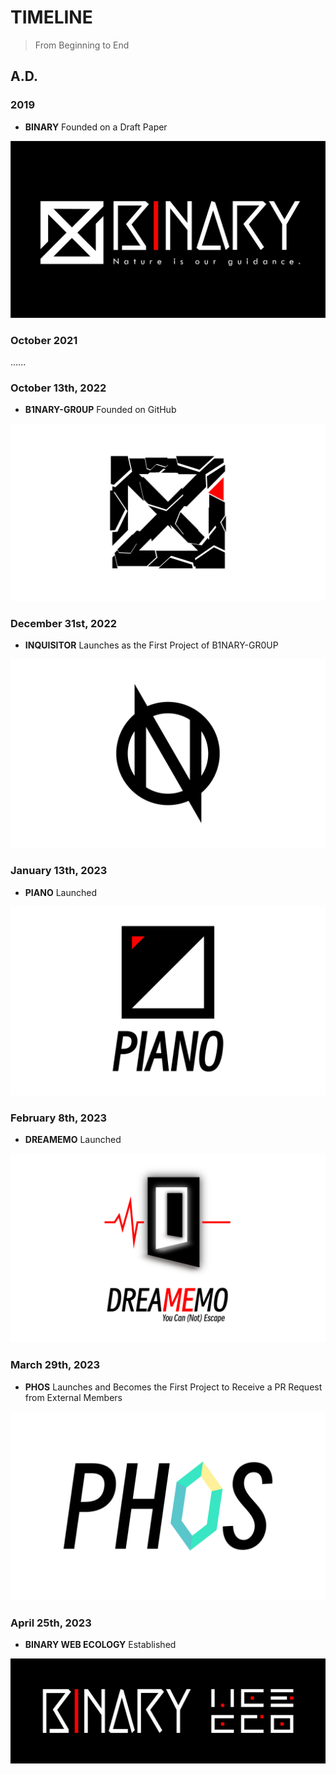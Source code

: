 # TIMELINE

> From Beginning to End

## A.D.

### 2019

- **BINARY** Founded on a Draft Paper

![BINARY](https://github.com/justlorain/justlorain/blob/main/images/BINARY.jpg)

### October 2021

......

### October 13th, 2022

- **B1NARY-GR0UP** Founded on GitHub

![B1NARY-GR0UP](https://github.com/justlorain/justlorain/blob/main/images/B1NARY-GR0UP.png)

### December 31st, 2022

- **INQUISITOR** Launches as the First Project of B1NARY-GR0UP

![INQUISITOR](https://github.com/B1NARY-GR0UP/inquisitor/blob/main/images/INQUISITOR.png)

### January 13th, 2023

- **PIANO** Launched

![PIANO](https://github.com/B1NARY-GR0UP/piano/blob/main/images/PIANO.png)

### February 8th, 2023

- **DREAMEMO** Launched

![DREAMEMO](https://github.com/B1NARY-GR0UP/dreamemo/blob/main/images/dreamemo.png)

### March 29th, 2023

- **PHOS** Launches and Becomes the First Project to Receive a PR Request from External Members

![PHOS](https://github.com/B1NARY-GR0UP/phos/blob/main/images/PHOS.png)

### April 25th, 2023

- **BINARY WEB ECOLOGY** Established

![BINARY WEB ECOLOGY](https://github.com/justlorain/justlorain/blob/main/images/BINARY-WEB-ECO.png)
